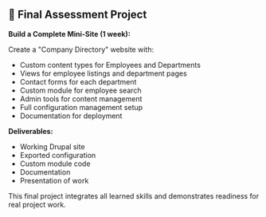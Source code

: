
## 🎯 **Final Assessment Project**

**Build a Complete Mini-Site (1 week):**

Create a "Company Directory" website with:
- Custom content types for Employees and Departments
- Views for employee listings and department pages
- Contact forms for each department
- Custom module for employee search
- Admin tools for content management
- Full configuration management setup
- Documentation for deployment

**Deliverables:**
- Working Drupal site
- Exported configuration
- Custom module code
- Documentation
- Presentation of work

This final project integrates all learned skills and demonstrates readiness for real project work.
